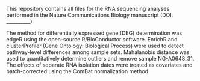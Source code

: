 This repository contains all files for the RNA sequencing analyses performed in the Nature Communications Biology manuscript (DOI: __________).

The method for differentially expressed gene (DEG) determination was edgeR using the open-source R/BioConductor software. EnrichR and clusterProfiler (Gene Ontology: Biological Process) were used to detect pathway-level differences among sample sets.
Mahalanobis distance was used to quantitatively determine outliers and remove sample NG-A0648_31. 
The effects of separate RNA isolation dates were treated as covariates and batch-corrected using the ComBat normalization method.
